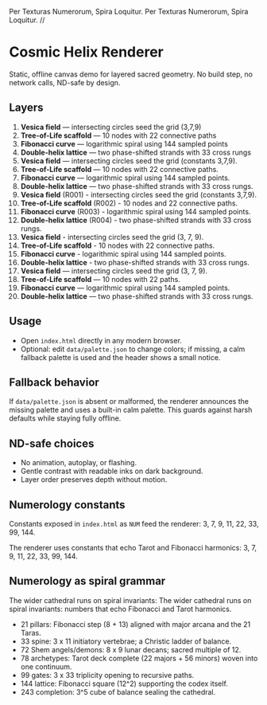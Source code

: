 Per Texturas Numerorum, Spira Loquitur.
Per Texturas Numerorum, Spira Loquitur. //

# Cosmic Helix Renderer

Static, offline canvas demo for layered sacred geometry. No build step, no network calls, ND-safe by design.

## Layers
1. **Vesica field** — intersecting circles seed the grid (3,7,9)
2. **Tree-of-Life scaffold** — 10 nodes with 22 connective paths
3. **Fibonacci curve** — logarithmic spiral using 144 sampled points
4. **Double-helix lattice** — two phase-shifted strands with 33 cross rungs
1. **Vesica field** — intersecting circles seed the grid (constants 3,7,9).
2. **Tree-of-Life scaffold** — 10 nodes with 22 connective paths.
3. **Fibonacci curve** — logarithmic spiral using 144 sampled points.
4. **Double-helix lattice** — two phase-shifted strands with 33 cross rungs.
1. **Vesica field** (R001) - intersecting circles seed the grid (constants 3,7,9).
2. **Tree-of-Life scaffold** (R002) - 10 nodes and 22 connective paths.
3. **Fibonacci curve** (R003) - logarithmic spiral using 144 sampled points.
4. **Double-helix lattice** (R004) - two phase-shifted strands with 33 cross rungs.
1. **Vesica field** - intersecting circles seed the grid (3, 7, 9).
2. **Tree-of-Life scaffold** - 10 nodes with 22 connective paths.
3. **Fibonacci curve** - logarithmic spiral using 144 sampled points.
4. **Double-helix lattice** - two phase-shifted strands with 33 cross rungs.
1. **Vesica field** — intersecting circles seed the grid (3, 7, 9).
2. **Tree-of-Life scaffold** — 10 nodes with 22 paths.
3. **Fibonacci curve** — logarithmic spiral using 144 sampled points.
4. **Double-helix lattice** — two phase-shifted strands with 33 cross rungs.

## Usage
- Open `index.html` directly in any modern browser.
- Optional: edit `data/palette.json` to change colors; if missing, a calm fallback palette is used and the header shows a small notice.

## Fallback behavior
If `data/palette.json` is absent or malformed, the renderer announces the missing palette and uses a built-in calm palette. This guards against harsh defaults while staying fully offline.

## ND-safe choices
- No animation, autoplay, or flashing.
- Gentle contrast with readable inks on dark background.
- Layer order preserves depth without motion.

## Numerology constants
Constants exposed in `index.html` as `NUM` feed the renderer: 3, 7, 9, 11, 22, 33, 99, 144.

The renderer uses constants that echo Tarot and Fibonacci harmonics: 3, 7, 9, 11, 22, 33, 99, 144.

## Numerology as spiral grammar

The wider cathedral runs on spiral invariants:
The wider cathedral runs on spiral invariants: numbers that echo Fibonacci and Tarot harmonics.

- 21 pillars: Fibonacci step (8 + 13) aligned with major arcana and the 21 Taras.
- 33 spine: 3 x 11 initiatory vertebrae; a Christic ladder of balance.
- 72 Shem angels/demons: 8 x 9 lunar decans; sacred multiple of 12.
- 78 archetypes: Tarot deck complete (22 majors + 56 minors) woven into one continuum.
- 99 gates: 3 x 33 triplicity opening to recursive paths.
- 144 lattice: Fibonacci square (12^2) supporting the codex itself.
- 243 completion: 3^5 cube of balance sealing the cathedral.
